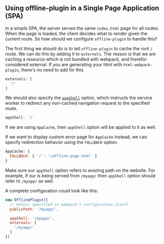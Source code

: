 ## Using offline-plugin in a Single Page Application (SPA)

In a simple SPA, the server serves the same `index.html` page for all routes. When the page is loaded, the client decides what to render given the current route. So how should we configure `offline-plugin` to handle this?

The first thing we should do is to tell `offline-plugin` to cache the root `/` route. We can do this by adding it to `externals`. The reason is that we are caching a resource which is not bundled with webpack, and therefor considered external. If you are generating your html with `html-webpack-plugin`, there's no need to add for this.

```javascript
externals: [
  '/'
]
```

We should also specify the [`appShell`](../app-shell.md) option, which instructs the service worker to redirect any non-cached navigation request to the specified route.

```javascript
appShell: '/'
```

If we are using `AppCache`, then `appShell` option will be applied to it as well.

If we want to display custom error page for `AppCache` instead, we can specify redirection behavior using the `FALLBACK` option.

```javascript
AppCache: {
  FALLBACK: { '/': '/offline-page.html' }
}
```

Make sure our `appShell` option refers to existing path on the website. For example, if our is being served from `/myapp/` then `appShell` option should refer to `/myapp/` as well.

A complete configuration could look like this:

```javascript
new OfflinePlugin({
  // Unless specified in webpack's configuration itself
  publicPath: '/myapp/',

  appShell: '/myapp/',
  externals: [
    '/myapp/'
  ]
})
```
